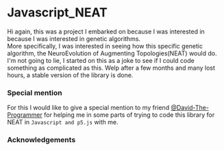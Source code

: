 # Javascript_NEAT

Hi again, this was a project I embarked on because I was interested in because I was interested in genetic algorithms.  
More specifically, I was interested in seeing how this specific genetic algorithm, the NeuroEvolution of Augmenting Topologies(NEAT) would do.  
I'm not going to lie, I started on this as a joke to see if I could code something as complicated as this. Welp after a few months and many lost hours, a stable version of the library is done.  

### Special mention
For this I would like to give a special mention to my friend [@David-The-Programmer](https://github.com/David-The-Programmer) for helping me in some parts of trying to code this library for NEAT in `Javascript and p5.js` with me.

### Acknowledgements
